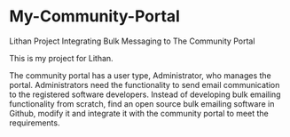 # My-Community-Portal
Lithan Project Integrating Bulk Messaging to The Community Portal

This is my project for Lithan.

The community portal has a user type, Administrator, who manages the portal. 
Administrators need the functionality to send email communication to the registered software developers. 
Instead of developing bulk emailing functionality from scratch, find an open source bulk emailing software in Github, 
modify it and integrate it with the community portal to meet the requirements.

